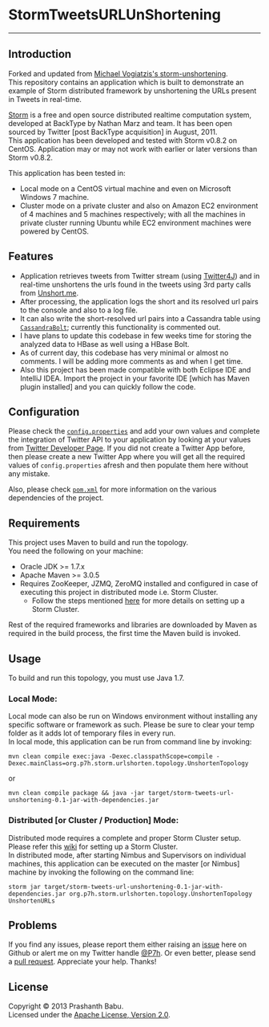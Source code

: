 # StormTweetsURLUnShortening
----------

## Introduction
Forked and updated from [Michael Vogiatzis's storm-unshortening](https://github.com/mvogiatzis/storm-unshortening).<br>
This repository contains an application which is built to demonstrate an example of Storm distributed framework by unshortening the URLs present in Tweets in real-time.

[Storm](http://storm-project.net) is a free and open source distributed realtime computation system, developed at BackType by Nathan Marz and team. It has been open sourced by Twitter [post BackType acquisition] in August, 2011.<br>
This application has been developed and tested with Storm v0.8.2 on CentOS. Application may or may not work with earlier or later versions than Storm v0.8.2.<br>

This application has been tested in:

+ Local mode on a CentOS virtual machine and even on Microsoft Windows 7 machine.
+ Cluster mode on a private cluster and also on Amazon EC2 environment of 4 machines and 5 machines respectively; with all the machines in private cluster running Ubuntu while EC2 environment machines were powered by CentOS.

## Features
* Application retrieves tweets from Twitter stream (using [Twitter4J](http://twitter4j.org)) and in real-time unshortens the urls found in the tweets using 3rd party calls from [Unshort.me](http://unshort.me).<br>
* After processing, the application logs the short and its resolved url pairs to the console and also to a log file.<br>
* It can also write the short-resolved url pairs into a Cassandra table using [`CassandraBolt`](src/main/java/org/p7h/storm/urlshorten/bolts/CassandraBolt.java); currently this functionality is commented out.<br>
* I have plans to update this codebase in few weeks time for storing the analyzed data to HBase as well using a HBase Bolt.
* As of current day, this codebase has very minimal or almost no comments. I will be adding more comments as and when I get time.
* Also this project has been made compatible with both Eclipse IDE and IntelliJ IDEA. Import the project in your favorite IDE [which has Maven plugin installed] and you can quickly follow the code.

## Configuration
Please check the [`config.properties`](src/main/resources/config.properties) and add your own values and complete the integration of Twitter API to your application by looking at your values from [Twitter Developer Page](https://dev.twitter.com/apps). If you did not create a Twitter App before, then please create a new Twitter App where you will get all the required values of `config.properties` afresh and then populate them here without any mistake.<br>

Also, please check [`pom.xml`](pom.xml) for more information on the various dependencies of the project.<br>

## Requirements
This project uses Maven to build and run the topology.<br>
You need the following on your machine:

* Oracle JDK >= 1.7.x
* Apache Maven >= 3.0.5
* Requires ZooKeeper, JZMQ, ZeroMQ installed and configured in case of executing this project in distributed mode i.e. Storm Cluster.<br>
	- Follow the steps mentioned [here](https://github.com/nathanmarz/storm/wiki/Setting-up-a-Storm-cluster) for more details on setting up a Storm Cluster.<br>

Rest of the required frameworks and libraries are downloaded by Maven as required in the build process, the first time the Maven build is invoked.

## Usage
To build and run this topology, you must use Java 1.7.

### Local Mode:
Local mode can also be run on Windows environment without installing any specific software or framework as such. Please be sure to clear your temp folder as it adds lot of temporary files in every run.<br>
In local mode, this application can be run from command line by invoking:<br>

    mvn clean compile exec:java -Dexec.classpathScope=compile -Dexec.mainClass=org.p7h.storm.urlshorten.topology.UnshortenTopology

or

    mvn clean compile package && java -jar target/storm-tweets-url-unshortening-0.1-jar-with-dependencies.jar
	
### Distributed [or Cluster / Production] Mode:
Distributed mode requires a complete and proper Storm Cluster setup. Please refer this [wiki](https://github.com/nathanmarz/storm/wiki/Setting-up-a-Storm-cluster) for setting up a Storm Cluster.<br>
In distributed mode, after starting Nimbus and Supervisors on individual machines, this application can be executed on the master [or Nimbus] machine by invoking the following on the command line:

    storm jar target/storm-tweets-url-unshortening-0.1-jar-with-dependencies.jar org.p7h.storm.urlshorten.topology.UnshortenTopology UnshortenURLs

## Problems
If you find any issues, please report them either raising an [issue](https://github.com/P7h/StormTweetsURLUnShortening/issues) here on Github or alert me on my Twitter handle [@P7h](http://twitter.com/P7h). Or even better, please send a [pull request](https://github.com/P7h/StormTweetsURLUnShortening/pulls).
Appreciate your help. Thanks!

## License
Copyright &copy; 2013 Prashanth Babu.<br>
Licensed under the [Apache License, Version 2.0](http://www.apache.org/licenses/LICENSE-2.0).